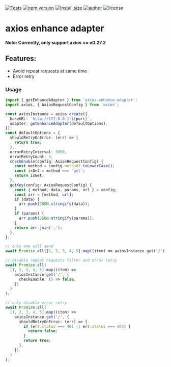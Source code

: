 [![Tests](https://github.com/suhaotian/axios-enhance-adapter/actions/workflows/tests-ci.yml/badge.svg)](https://github.com/suhaotian/axios-enhance-adapter/actions/workflows/tests-ci.yml)
[![npm version](https://badge.fury.io/js/axios-enhance-adapter.svg)](https://badge.fury.io/js/axios-enhance-adapter)
[![install size](https://packagephobia.com/badge?p=axios-enhance-adapter@latest)](https://packagephobia.com/result?p=axios-enhance-adapter@latest)
[![author](https://badgen.net/badge/icon/Made%20by%20suhaotian?icon=github&label&color=black&labelColor=black)](https://github.com/suhaotian)
![license](https://badgen.net/npm/license/axios-enhance-adapter)

# axios enhance adapter

**Note: Currently, only support axios <= v0.27.2**

## Features:

- Avoid repeat requests at same time
- Error retry

### Usage

```ts
import { getEnhanceAdapter } from 'axios-enhance-adapter';
import axios, { AxiosRequestConfig } from 'axios';

const axiosInstance = axios.create({
  baseURL: `http://127.0.0.1:${port}`,
  adapter: getEnhanceAdapter(defaultOptions),
});
const defaultOptions = {
  shouldRetryOnError: (err) => {
    return true;
  },
  errorRetryInterval: 3000,
  errorRetryCount: 3,
  checkEnable(config: AxiosRequestConfig) {
    const method = config.method?.toLowerCase();
    const isGet = method === 'get';
    return isGet;
  },
  getKey(config: AxiosRequestConfig) {
    const { method, data, params, url } = config;
    const arr = [method, url];
    if (data) {
      arr.push(JSON.stringify(data));
    }
    if (params) {
      arr.push(JSON.stringify(params));
    }
    return arr.join(',');
  },
};

// only one will send
await Promise.all([1, 2, 3, 4, 5].map((item) => axiosInstance.get('/')));

// disable repeat requests filter and error retry
await Promise.all(
  [1, 2, 3, 4, 5].map((item) =>
    axiosInstance.get('/', {
      checkEnable: () => false,
    })
  )
);

// only disable error retry
await Promise.all(
  [1, 2, 3, 4, 5].map((item) =>
    axiosInstance.get('/', {
      shouldRetryOnError: (err) => {
        if (err.status === 401 || err.status === 403) {
          return false;
        }
        return true;
      },
    })
  )
);
```
